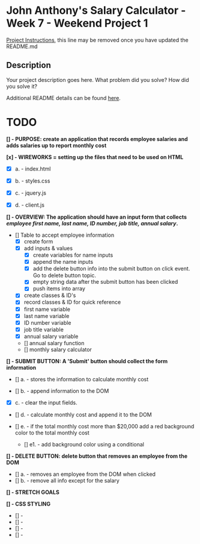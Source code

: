 # John Anthony's Salary Calculator - Week 7 - Weekend Project 1

[Project Instructions](./INSTRUCTIONS.md), this line may be removed once you have updated the README.md

## Description

Your project description goes here. What problem did you solve? How did you solve it?

Additional README details can be found [here](https://github.com/PrimeAcademy/readme-template/blob/master/README.md).

# TODO

**[] - PURPOSE: create an application that records employee salaries and adds salaries up to report monthly cost**

**[x] - WIREWORKS = setting up the files that need to be used on HTML**

- [x] a. - index.html

- [x] b. - styles.css

- [x] c. - jquery.js

- [x] d. - client.js

**[] - OVERVIEW: The application should have an input form that collects _employee first name, last name, ID number, job title, annual salary_.**

- [] Table to accept employee information
  - [x] create form
  - [x] add inputs & values
    - [x] create variables for name inputs
    - [x] append the name inputs
    - [x] add the delete button info into the submit button on click event. Go to delete button topic.
    - [x] empty string data after the submit button has been clicked
    - [x] push items into array
  - [x] create classes & ID's
  - [x] record classes & ID for quick reference
  - [x] first name variable
  - [x] last name variable
  - [x] ID number variable
  - [x] job title variable
  - [x] annual salary variable
  - [] annual salary function
  - [] monthly salary calculator

**[] - SUBMIT BUTTON: A 'Submit' button should collect the form information**

- [] a. - stores the information to calculate monthly cost

- [] b. - append information to the DOM

- [x] c. - clear the input fields.

- [] d. - calculate monthly cost and append it to the DOM

- [] e. - if the total monthly cost more than $20,000 add a red background color to the total monthly cost

  - [] e1. - add background color using a conditional

**[] - DELETE BUTTON: delete button that removes an employee from the DOM**

- [] a. - removes an employee from the DOM when clicked
- [] b. - remove all info except for the salary

**[] - STRETCH GOALS**

**[] - CSS STYLING**

- [] -
- [] -
- [] -
- [] -
